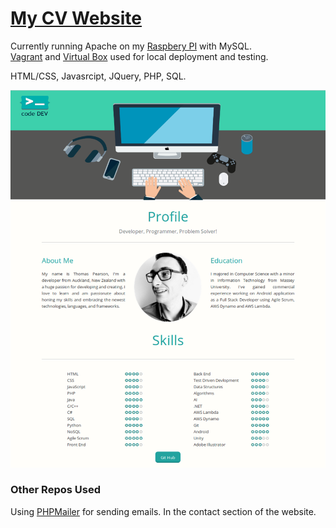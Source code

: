 # [My CV Website](http://tpcv.hopto.org)

Currently running Apache on my [Raspbery PI](https://www.raspberrypi.org/) with MySQL. </br>[Vagrant](https://www.vagrantup.com) and [Virtual Box](https://www.virtualbox.org/) used for local deployment and testing.

 HTML/CSS, Javasrcipt, JQuery, PHP, SQL.






![Alt text](/images/webpage.png)


### Other Repos Used

Using [PHPMailer](https://github.com/Synchro/PHPMailer) for sending emails. In the contact section of the website.
 


